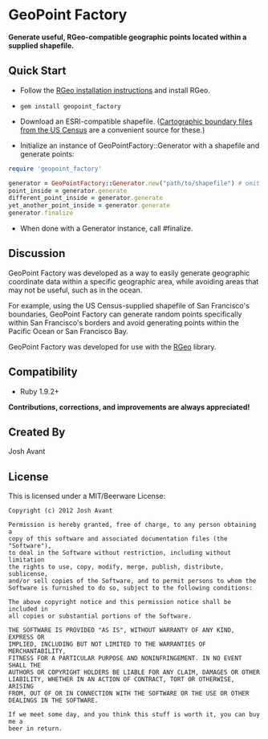 # GeoPoint Factory
**Generate useful, RGeo-compatible geographic points located within a supplied shapefile.**

## Quick Start
* Follow the [RGeo installation instructions](https://github.com/dazuma/rgeo) and install RGeo.

* `gem install geopoint_factory`

* Download an ESRI-compatible shapefile. ([Cartographic boundary files from the US Census](http://www.census.gov/geo/www/cob/bdy_files.html) are a convenient source for these.)

* Initialize an instance of GeoPointFactory::Generator with a shapefile and generate points:

```ruby
require 'geopoint_factory'

generator = GeoPointFactory::Generator.new("path/to/shapefile") # omit file extension
point_inside = generator.generate
different_point_inside = generator.generate
yet_another_point_inside = generator.generate
generator.finalize
```

* When done with a Generator instance, call #finalize.

## Discussion
GeoPoint Factory was developed as a way to easily generate geographic coordinate data within a specific geographic area, while avoiding areas that may not be useful, such as in the ocean.

For example, using the US Census-supplied shapefile of San Francisco's boundaries, GeoPoint Factory can generate random points specifically within San Francisco's borders and avoid generating points within the Pacific Ocean or San Francisco Bay.

GeoPoint Factory was developed for use with the [RGeo](https://github.com/dazuma/rgeo) library.

## Compatibility
* Ruby 1.9.2+

**Contributions, corrections, and improvements are always appreciated!**

## Created By
Josh Avant

## License
This is licensed under a MIT/Beerware License:

    Copyright (c) 2012 Josh Avant

    Permission is hereby granted, free of charge, to any person obtaining a
    copy of this software and associated documentation files (the "Software"),
    to deal in the Software without restriction, including without limitation
    the rights to use, copy, modify, merge, publish, distribute, sublicense,
    and/or sell copies of the Software, and to permit persons to whom the
    Software is furnished to do so, subject to the following conditions:

    The above copyright notice and this permission notice shall be included in
    all copies or substantial portions of the Software.

    THE SOFTWARE IS PROVIDED "AS IS", WITHOUT WARRANTY OF ANY KIND, EXPRESS OR
    IMPLIED, INCLUDING BUT NOT LIMITED TO THE WARRANTIES OF MERCHANTABILITY,
    FITNESS FOR A PARTICULAR PURPOSE AND NONINFRINGEMENT. IN NO EVENT SHALL THE
    AUTHORS OR COPYRIGHT HOLDERS BE LIABLE FOR ANY CLAIM, DAMAGES OR OTHER
    LIABILITY, WHETHER IN AN ACTION OF CONTRACT, TORT OR OTHERWISE, ARISING
    FROM, OUT OF OR IN CONNECTION WITH THE SOFTWARE OR THE USE OR OTHER
    DEALINGS IN THE SOFTWARE.

    If we meet some day, and you think this stuff is worth it, you can buy me a
    beer in return.